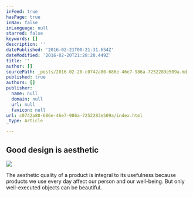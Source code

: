 ```yaml
---
inFeed: true
hasPage: true
inNav: false
inLanguage: null
starred: false
keywords: []
description: ''
datePublished: '2016-02-21T00:21:31.654Z'
dateModified: '2016-02-20T21:28:28.449Z'
title: ''
author: []
sourcePath: _posts/2016-02-20-c0742a80-686e-46e7-986a-7252283e509a.md
published: true
authors: []
publisher:
  name: null
  domain: null
  url: null
  favicon: null
url: c0742a80-686e-46e7-986a-7252283e509a/index.html
_type: Article

---
```

## Good design is aesthetic
![](https://the-grid-user-content.s3-us-west-2.amazonaws.com/22f9c2ad-7699-4656-98ff-cafcda30a61e.jpg)

The aesthetic quality of a product is integral to its usefulness because products we use every day affect our person and our well-being. But only well-executed objects can be beautiful.